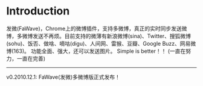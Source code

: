 # Introduction #

发微(FaWave)，Chrome上的微博插件，支持多微博，真正的实时同步发送微博，多微博发送不再烦。目前支持的微薄有新浪微博(sina)、Twitter、搜狐微博(sohu)、饭否、做啥、嘀咕(digu)、人间网、雷猴、豆瓣、Google Buzz、网易微博(163)。
功能全面、强大，还可以发送图片。
Simple is better！！
(一直在努力，一直在完善)

---
v0.2010.12.1:
FaWave(发微)多微博版正式发布！